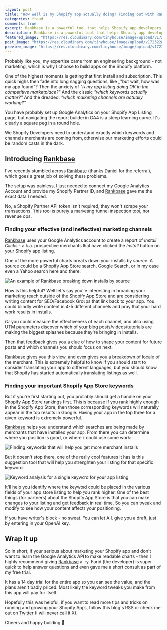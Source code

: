 ```yaml
---
layout: post
title: "How well is my Shopify app actually doing? Finding out with Rankbase"
categories: fraud
comments: true
excerpt: Rankbase is a powerful tool that helps Shopify app developers optimize their app listings and track marketing performance, turning complex data into actionable insights.
description: Rankbase is a powerful tool that helps Shopify app developers optimize their app listings and track marketing performance, turning complex data into actionable insights.
featured_image: "https://res.cloudinary.com/tinyhouse/image/upload/v1723228658/Blog/Rankbase/CleanShot_2024-08-09_at_14.37.22_2x.png"
post_image: "https://res.cloudinary.com/tinyhouse/image/upload/v1723228658/Blog/Rankbase/CleanShot_2024-08-09_at_14.37.22_2x.png"
preview_image: "https://res.cloudinary.com/tinyhouse/image/upload/v1723228658/Blog/Rankbase/CleanShot_2024-08-09_at_14.37.22_2x.png"
---
```


Probably like you, my expertise came from an engineering background - not marketing, which is why I choose to build apps on the Shopify platform.

One of the highest moments is getting that first install and subscription. This quick highs then fade into long nagging questions, like _"but wait, how was my app found"? Then the anxiety of _"is my app listing doing OK in the competitive marketplace?"_ And the classic _"which keywords actually matter?"_ And the dreaded: _"which marketing channels are actually working?"_

You have probably set up Google Analytics on your Shopify App Listing page, but navigating the report builder in GA4 is a steep learning curve. It's clearly a square peg in a round hole.

We Shopify Developers need to understand exactly which keywords and channels merchants are coming from, otherwise our marketing efforts could be random casts in the dark.

## Introducing [Rankbase](https://rankbase.io?utm_source=dylanjpierce.com)

I've recently stumbled across [Rankbase](https://rankbase.io?utm_source=dylanjpierce.com) (thanks Daniel for the referral), which goes a great job of solving these problems.

The setup was painless, I just needed to connect my Google Analytics Account and provide my Shopify Partner ID, and [Rankbase](https://rankbase.io?utm_source=dylanjpierce.com) gave me the exact data I needed.

No, a Shopify Partner API token isn't required, they won't scrape your transactions. This tool is purely a marketing funnel inspection tool, not revenue ops.

### Finding your effective (and ineffective) marketing channels

[Rankbase](https://rankbase.io?utm_source=dylanjpierce.com) uses your Google Analytics account to create a report of *Install Clicks* - a.k.a. prospective merchants that have clicked the *Install* button on your Shopify app listing.

One of the more powerful charts breaks down your installs by _source_. A source could be a Shopify App Store search, Google Search, or in my case even a Yahoo search here and there:

![An example of Rankbase breaking down installs by source](https://res.cloudinary.com/tinyhouse/image/upload/v1723228658/Blog/Rankbase/CleanShot_2024-08-09_at_14.37.22_2x.png)

How is this helpful? Well let's say you're interesting in broading your marketing reach outside of the Shopify App Store and are considering writing content for SEO/Facebook Groups that link back to your app. You could blindly write content in 4-5 different channels and pray that your hard work results in installs.

_Or_ you could measure the effectiveness of each channel, and also using UTM parameters discover which of your blog posts/videos/tutorials are making the biggest splashes because they're bringing in installs.

Then that feedback gives you a clue of how to shape your content for future posts and which channels you should focus on next.

[Rankbase](https://rankbase.io?utm_source=dylanjpierce.com) gives you this view, and even gives you a breakdown of locale of the merchant. This is extremely helpful to know if you should start to consider translating your app to different languages, but you should know that Shopify has started automatically translating listings as well.

### Finding your important Shopify App Store keywords

But if you're first starting out, you probably should get a handle on your Shopify App Store rankings first. This is because if you rank highly enough in the Shopify App Store, then those corresponding keywords will naturally appear in the top results in Google. Having your app in the top three for a given keyword is extremely powerful.

[Rankbase](https://rankbase.io?utm_source=dylanjpierce.com) helps you understand which searches are being made by merchants that have installed your app. From there you can determine where you position is good, or where it could use some work:

![Finding keywords that will help you get more merchant installs](https://res.cloudinary.com/tinyhouse/image/upload/v1723228507/Blog/Rankbase/CleanShot_2024-08-09_at_14.33.34_2x.png)

But it doesn't stop there, one of the really cool features it has is this suggestion tool that will help you strenghten your listing for that specific keyword.

![Keyword analysis for a single keyword for your app listing](https://res.cloudinary.com/tinyhouse/image/upload/v1723229506/Blog/Rankbase/CleanShot_2024-08-09_at_14.50.56_2x.png)

It'll help you identify where the keyword could be placed in the various fields of your app store listing to help you rank higher. One of the best things (for partners) about the Shopify App Store is that you can make changes to your listing and get feedback in real time. So you can tweak and modify to see how your content affects your positioning.

If you have writer's block - no sweat. You can let A.I. give you a draft, just by entering in your OpenAI key.

## Wrap it up

So in short, if your serious about marketing your Shopify app and don't want to learn the Google Analytics API to make readable charts - then I highly recommend giving [Rankbase](https://rankbase.io?utm_source=dylanjpierce.com) a try. Farid (the developer) is super quick to help answer questions and even gave me a short consult as part of my free trial.

It has a 14 day trial for the entire app so you can see the value, and the plans aren't badly priced. Most likely the keyword tweaks you make from this app will pay for itself.

Hopefully this was helpful, if you want to read more tips and tricks on running and growing your Shopify Apps, follow this blog's RSS or check me out on [Twitter](https://x.com/ctrlaltdylan) (I will never call it X).

Cheers and happy building 🔨

